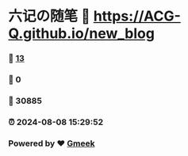 # 六记の随笔 :link: https://ACG-Q.github.io/new_blog 
### :page_facing_up: [13](https://ACG-Q.github.io/new_blog/tag.html) 
### :speech_balloon: 0 
### :hibiscus: 30885 
### :alarm_clock: 2024-08-08 15:29:52 
### Powered by :heart: [Gmeek](https://github.com/Meekdai/Gmeek)
